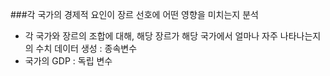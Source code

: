 ###각 국가의 경제적 요인이 장르 선호에 어떤 영향을 미치는지 분석
- 각 국가와 장르의 조합에 대해, 해당 장르가 해당 국가에서 얼마나 자주 나타나는지의 수치 데이터 생성 : 종속변수
- 국가의 GDP  : 독립 변수
